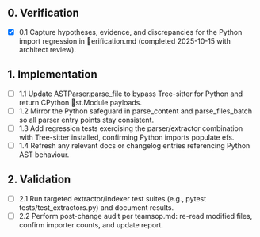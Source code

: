 ## 0. Verification
- [x] 0.1 Capture hypotheses, evidence, and discrepancies for the Python import regression in erification.md (completed 2025-10-15 with architect review).

## 1. Implementation
- [ ] 1.1 Update ASTParser.parse_file to bypass Tree-sitter for Python and return CPython st.Module payloads.
- [ ] 1.2 Mirror the Python safeguard in parse_content and parse_files_batch so all parser entry points stay consistent.
- [ ] 1.3 Add regression tests exercising the parser/extractor combination with Tree-sitter installed, confirming Python imports populate efs.
- [ ] 1.4 Refresh any relevant docs or changelog entries referencing Python AST behaviour.

## 2. Validation
- [ ] 2.1 Run targeted extractor/indexer test suites (e.g., pytest tests/test_extractors.py) and document results.
- [ ] 2.2 Perform post-change audit per teamsop.md: re-read modified files, confirm importer counts, and update report.
